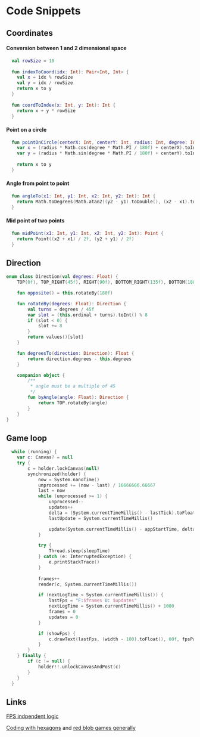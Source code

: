 # Code Snippets

## Coordinates

#### Conversion between 1 and 2 dimensional space

```kotlin
  val rowSize = 10
  
  fun indexToCoord(idx: Int): Pair<Int, Int> {
    val x = idx % rowSize
    val y = idx / rowSize
    return x to y
  }
  
  fun coordToIndex(x: Int, y: Int): Int {
    return x + y * rowSize
  }
```

#### Point on a circle

```kotlin
  fun pointOnCircle(centerX: Int, centerY: Int, radius: Int, degree: Int): Pair<Int, Int> {   
    var x = (radius * Math.cos(degree * Math.PI / 180f) + centerX).toInt()
    var y = (radius * Math.sin(degree * Math.PI / 180f) + centerY).toInt()
    
    return x to y
  }
```

#### Angle from point to point

```kotlin
  fun angleTo(x1: Int, y1: Int, x2: Int, y2: Int): Int {
    return Math.toDegrees(Math.atan2((y2 - y1).toDouble(), (x2 - x1).toDouble())).toInt()
  }
```

#### Mid point of two points

```kotlin
  fun midPoint(x1: Int, y1: Int, x2: Int, y2: Int): Point {
    return Point((x2 + x1) / 2f, (y2 + y1) / 2f)
  }
```

## Direction

```kotlin
enum class Direction(val degrees: Float) {
    TOP(0f), TOP_RIGHT(45f), RIGHT(90f), BOTTOM_RIGHT(135f), BOTTOM(180f), BOTTOM_LEFT(225f), LEFT(270f), TOP_LEFT(315f);

    fun opposite() = this.rotateBy(180f)

    fun rotateBy(degrees: Float): Direction {
        val turns = degrees / 45f
        var slot = (this.ordinal + turns).toInt() % 8
        if (slot < 0) {
            slot += 8
        }
        return values()[slot]
    }

    fun degreesTo(direction: Direction): Float {
        return direction.degrees - this.degrees
    }

    companion object {
        /**
         * angle must be a multiple of 45
         */
        fun byAngle(angle: Float): Direction {
            return TOP.rotateBy(angle)
        }
    }
}
```


## Game loop

```kotlin
  while (running) {
    var c: Canvas? = null
    try {
        c = holder.lockCanvas(null)
        synchronized(holder) {
            now = System.nanoTime()
            unprocessed += (now - last) / 16666666.66667
            last = now
            while (unprocessed >= 1) {
                unprocessed--
                updates++
                delta = (System.currentTimeMillis() - lastTick).toFloat() / 1000f
                lastUpdate = System.currentTimeMillis()

                update(System.currentTimeMillis() - appStartTime, delta)
            }

            try {
                Thread.sleep(sleepTime)
            } catch (e: InterruptedException) {
                e.printStackTrace()
            }
            
            frames++
            render(c, System.currentTimeMillis())

            if (nextLogTime < System.currentTimeMillis()) {
                lastFps = "F:$frames U: $updates"
                nextLogTime = System.currentTimeMillis() + 1000
                frames = 0
                updates = 0
            }

            if (showFps) {
                c.drawText(lastFps, (width - 100).toFloat(), 60f, fpsPaint)
            }
        }
    } finally {
        if (c != null) {
            holder!!.unlockCanvasAndPost(c)
        }
    }
  }
```

## Links

[FPS indpendent logic](https://gamedev.stackexchange.com/questions/117250/movement-appears-to-be-frame-rate-dependent-despite-use-of-time-deltatime/117256#117256)

[Coding with hexagons](https://www.redblobgames.com/grids/hexagons/) and [red blob games generally](https://www.redblobgames.com/)
